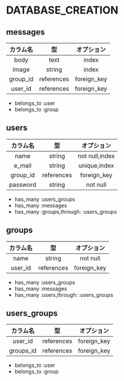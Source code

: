 # DATABASE_CREATION

##  messages
  |カラム名|型|オプション|  
  |:---:|:---:|:---:|  
  |body|text|index|  
  |image|string|index|  
  |group_id|references|foreign_key|  
  |user_id|references|foreign_key|  
  * belongs_to :user  
  * belongs_to :group  

## users
  |カラム名|型|オプション|  
  |:---:|:---:|:---:|  
  |name|string|not null,index|  
  |e_mail|string|unique,index|  
  |group_id|references|foreign_key|  
  |password|string|not null|  
  * has_many :users_groups  
  * has_many :messages  
  * has_many :groups,through: :users_groups  


## groups
  |カラム名|型|オプション|  
  |:---:|:---:|:---:|  
  |name|string|not null|  
  |user_id|references|foreign_key|  
  * has_many :users_groups  
  * has_many :messages  
  * has_many :users,through: :users_groups  

## users_groups
  |カラム名|型|オプション|  
  |:---:|:---:|:---:|  
  |user_id|references|foreign_key|  
  |groups_id|references|foreign_key|  
 * belongs_to :user  
 * belongs_to :group  
